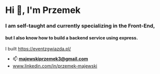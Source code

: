 <h1>Hi 👋, I'm Przemek</h1>
<h3>I am self-taught and currently specializing in the Front-End,</h3>
<h4>but I also know how to build a backend service using express.</h4>

<span>I built https://eventzgwiazda.pl/</span>

- 📫 **majewskiprzemek3@gmail.com**
- www.linkedin.com/in/przemek-majewski

